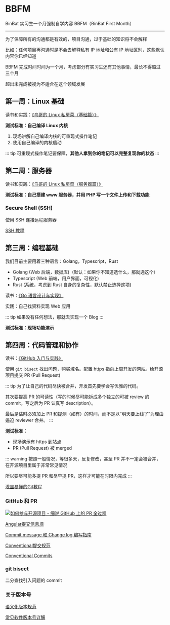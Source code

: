 # BBFM

BinBat 实习生一个月强制自学内容 BBFM（BinBat First Month）

* * *

为了保障所有的沟通都是有效的，项目沟通，过于基础的知识将不会解释

比如：任何项目再沟通时是不会去解释私有 IP 地址和公有 IP 地址区别，这些默认内容你已经知道

BBFM 完成时间时间为一个月，考虑部分有实习生还有其他事情，最长不得超过三个月

超出未完成被视为不适合在这个领域发展

## 第一周：Linux 基础

读书和实践：[《鸟哥的 Linux 私房菜（基础篇）》](https://linux.vbird.org/linux_basic/)

**测试标准：自己编译 Linux 内核**
1. 现场讲解自己编译内核的可重现式操作笔记
2. 使用自己编译的内核启动

::: tip
可重现式操作笔记要保障，**其他人拿到你的笔记可以完整复现你的状态**
:::

## 第二周：服务器

读书和实践：[《鸟哥的 Linux 私房菜（服务器篇）》](https://linux.vbird.org/linux_server/)

**测试标准：自己搭建 www 服务器，并用 PHP 写一个文件上传和下载功能**

### Secure Shell (SSH) 

使用 SSH 连接远程服务器

[SSH 教程](https://wangdoc.com/ssh/)

## 第三周：编程基础

我们目前主要用着三种语言：Golang，Typescript，Rust

- Golang (Web 后端，数据库)（默认：如果你不知道选什么，那就选这个）
- Typescript (Web 前端，用户界面，可视化)
- Rust (系统，考虑到 Rust 自身的复杂性，默认禁止选择这项)

读书：[《Go 语言设计与实现》](https://draveness.me/golang/)

实践：自己找资料实现 Web 应用

::: tip
如果没有任何想法，那就去实现一个 Blog
:::

**测试标准：现场功能演示**

## 第四周：代码管理和协作

读书：[《GitHub 入门与实践》](https://git-scm.com/book/zh/v2)

使用 `git bisect` 找出问题，购买域名。配置 https 指向上周开发的网站。给开源项目提交 PR (Pull Request)

::: tip
为了让自己的代码尽快被合并，开发首先要学会写优雅的代码。

其次要提高 PR 的可读性（写的时候尽可能拆成多个独立的可被 review 的 commit，写之后为 PR 认真写 description）。

最后是估时必须加上 PR 和提测（如有）的时间，而不是以“明天要上线了”为理由逼迫 reviewer 合并。
:::

**测试标准：**

- 现场演示有 https 到站点
- PR (Pull Request) 被 merged

::: warning
按照一般情况，等很多天，反复修改，甚至 PR 并不一定会被合并，在开源项目里属于非常常见情况

所以要尽可能多提 PR 和尽早提 PR，这样才可能在时限内完成
:::

[浅显易懂的Git教程](https://liaoxuefeng.com/books/git/introduction/index.html)

### GitHub 和 PR

[![如何参与开源项目 - 细说 GitHub 上的 PR 全过程](https://svg.bookmark.style/api?url=https://blog.devstream.io/posts/open-a-pr-in-github/&mode=dark&style=horizontal)](https://blog.devstream.io/posts/open-a-pr-in-github/)

[Angular提交信息规](https://zj-git-guide.readthedocs.io/zh-cn/latest/message/Angular%E6%8F%90%E4%BA%A4%E4%BF%A1%E6%81%AF%E8%A7%84%E8%8C%83/)

[Commit message 和 Change log 编写指南](http://www.ruanyifeng.com/blog/2016/01/commit_message_change_log.html)

[Conventional提交规范](https://zj-git-guide.readthedocs.io/zh-cn/latest/message/Conventional%E6%8F%90%E4%BA%A4%E8%A7%84%E8%8C%83/)

[Conventional Commits](https://www.conventionalcommits.org/en/v1.0.0/)

### git bisect

二分查找引入问题的 commit

### 关于版本号

[语义化版本规范](https://semver.org/lang/zh-CN/)

[常见软件版本号详解](https://zhuanlan.zhihu.com/p/508354840)

